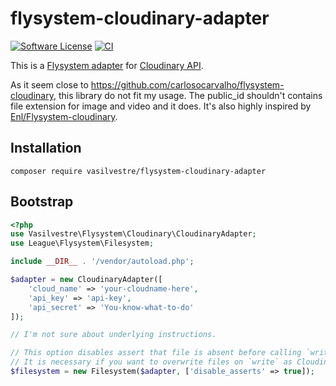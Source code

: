 # flysystem-cloudinary-adapter
[![Software License](https://img.shields.io/badge/license-MIT-brightgreen.svg?style=flat-square)](LICENSE)
[![CI](https://github.com/vasilvestre/flysystem-cloudinary-adapter/actions/workflows/php.yml/badge.svg)](https://github.com/vasilvestre/flysystem-cloudinary-adapter/actions/workflows/php.yml)

This is a [Flysystem adapter](https://github.com/thephpleague/flysystem) for [Cloudinary API](http://cloudinary.com/documentation/php_integration).

As it seem close to https://github.com/carlosocarvalho/flysystem-cloudinary, this library do not fit my usage. The public_id shouldn't contains file extension for image and video and it does. It's also highly inspired by [Enl/Flysystem-cloudinary](https://github.com/enl/flysystem-cloudinary).

## Installation

```
composer require vasilvestre/flysystem-cloudinary-adapter
```

## Bootstrap

``` php
<?php
use Vasilvestre\Flysystem\Cloudinary\CloudinaryAdapter;
use League\Flysystem\Filesystem;

include __DIR__ . '/vendor/autoload.php';

$adapter = new CloudinaryAdapter([
    'cloud_name' => 'your-cloudname-here',
    'api_key' => 'api-key',
    'api_secret' => 'You-know-what-to-do'
]);

// I'm not sure about underlying instructions.

// This option disables assert that file is absent before calling `write`.
// It is necessary if you want to overwrite files on `write` as Cloudinary does it by default.
$filesystem = new Filesystem($adapter, ['disable_asserts' => true]);
```
